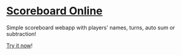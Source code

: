 # [Scoreboard Online](https://lorenzovezzaro.it/portfolio/scoreboard/)
Simple scoreboard webapp with players' names, turns, auto sum or subtraction!

[Try it now](https://lorenzovezzaro.it/webapps/scoreboard-online/)!
